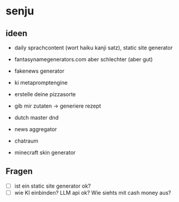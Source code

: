 # senju

## ideen

- daily sprachcontent (wort haiku kanji satz), static site generator
- fantasynamegenerators.com aber schlechter (aber gut)
- fakenews generator

- ki metapromptengine
- erstelle deine pizzasorte
- gib mir zutaten -> generiere rezept
- dutch master dnd
- news aggregator
- chatraum
- minecraft skin generator

## Fragen

- [ ] ist ein static site generator ok?
- [ ] wie KI einbinden? LLM api ok? Wie siehts mit cash money aus?

